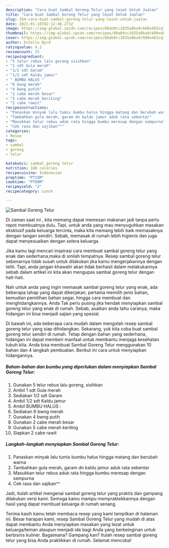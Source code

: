 ```yaml
---
description: "Cara buat Sambal Goreng Telur yang lezat Untuk Jualan"
title: "Cara buat Sambal Goreng Telur yang lezat Untuk Jualan"
slug: 264-cara-buat-sambal-goreng-telur-yang-lezat-untuk-jualan
date: 2021-01-16T02:12:48.273Z
image: https://img-global.cpcdn.com/recipes/88ab9cc1035a0ba9/680x482cq70/sambal-goreng-telur-foto-resep-utama.jpg
thumbnail: https://img-global.cpcdn.com/recipes/88ab9cc1035a0ba9/680x482cq70/sambal-goreng-telur-foto-resep-utama.jpg
cover: https://img-global.cpcdn.com/recipes/88ab9cc1035a0ba9/680x482cq70/sambal-goreng-telur-foto-resep-utama.jpg
author: Estelle Byrd
ratingvalue: 4.2
reviewcount: 15
recipeingredient:
- "5 telur rebus lalu goreng sisihkan"
- "1 sdt Gula merah"
- "1/2 sdt Garam"
- "1/2 sdt Kaldu jamur"
- " BUMBU HALUS "
- "6 bwng merah"
- "4 bwng putih"
- "2 cabe merah besar"
- "5 cabe merah keriting"
- "2 cabe rawit"
recipeinstructions:
- "Panaskan minyak lalu tumis bumbu halus hingga matang dan berubah warna"
- "Tambahkan gula merah, garam dn kaldu jamur aduk rata sebentar"
- "Masukkan telur rebus aduk rata hingga bumbu meresap dengan sempurna"
- "Cek rasa dan sajikan^^"
categories:
- Resep
tags:
- sambal
- goreng
- telur

katakunci: sambal goreng telur 
nutrition: 188 calories
recipecuisine: Indonesian
preptime: "PT15M"
cooktime: "PT60M"
recipeyield: "2"
recipecategory: Lunch

---
```



![Sambal Goreng Telur](https://img-global.cpcdn.com/recipes/88ab9cc1035a0ba9/680x482cq70/sambal-goreng-telur-foto-resep-utama.jpg)

Di zaman  saat ini , kita memang dapat memesan makanan jadi tanpa perlu repot membuatnya dulu. Tapi, untuk anda yang mau menyuguhkan masakan eksklusif pada keluarga tercinta, maka kita memang lebih baik memasaknya dengan tangan sendiri. Sebab, memasak di rumah lebih higienis dan juga dapat menyesuaikan dengan selera keluarga.

Jika kamu lagi mencari inspirasi cara membuat sambal goreng telur yang enak dan sederhana,maka di sinilah tempatnya. Resep sambal goreng telur  sebenarnya tidak susah untuk dilakukan jika kamu mengerjakannya dengan teliti. Tapi, anda jangan khawatir akan tidak berhasil dalam melakukannya 
sebab dalam artikel ini kita akan mengupas sambal goreng telur dengan hati-hati.  



Nah untuk anda yang ingin memasak sambal goreng telur yang enak, ada beberapa tahap yang dapat dikerjakan, pertama memilih jenis bahan, kemudian pemilihan bahan segar, hingga cara membuat dan menghidangkannya. Anda Tak perlu pusing jika hendak menyiapkan sambal goreng telur yang enak di rumah. Sebab, asalkan anda  tahu caranya, maka hidangan ini bisa menjadi sajian yang spesial.

Di bawah ini, ada beberapa cara mudah dalam mengolah resep sambal goreng telur yang siap dihidangkan. Sekarang, yuk kita coba buat sambal goreng telur sendiri di rumah. Tetap dengan bahan yang sederhana, hidangan ini dapat memberi manfaat untuk membantu menjaga kesehatan tubuh kita. Anda bisa membuat Sambal Goreng Telur menggunakan 10 bahan dan 4 langkah pembuatan. Berikut ini cara untuk menyiapkan hidangannya.

<!--inarticleads1-->

##### Bahan-bahan dan bumbu yang diperlukan dalam menyiapkan Sambal Goreng Telur:

1. Gunakan 5 telur rebus lalu goreng, sisihkan
1. Ambil 1 sdt Gula merah
1. Sediakan 1/2 sdt Garam
1. Ambil 1/2 sdt Kaldu jamur
1. Ambil  BUMBU HALUS :
1. Sediakan 6 bwng merah
1. Gunakan 4 bwng putih
1. Gunakan 2 cabe merah besar
1. Gunakan 5 cabe merah keriting
1. Siapkan 2 cabe rawit




<!--inarticleads2-->

##### Langkah-langkah menyiapkan Sambal Goreng Telur:

1. Panaskan minyak lalu tumis bumbu halus hingga matang dan berubah warna
1. Tambahkan gula merah, garam dn kaldu jamur aduk rata sebentar
1. Masukkan telur rebus aduk rata hingga bumbu meresap dengan sempurna
1. Cek rasa dan sajikan^^




Jadi, itulah artikel mengenai  sambal goreng telur  yang praktis dan gampang dilakukan versi kami. Semoga kamu mampu mempraktekkannya dengan hasil yang dapat membuat keluarga di rumah senang. 

Terima kasih kamu telah membaca resep yang kami tampilkan di halaman ini. Besar harapan kami, resep  Sambal Goreng Telur yang mudah di atas dapat membantu Anda menyiapkan masakan yang lezat untuk keluarga/teman ataupun menjadi ide bagi Anda yang berkeinginan untuk berbisnis kuliner. Bagaimana? Gampang kan? Itulah resep sambal goreng telur yang bisa Anda praktikkan di rumah. Selamat mencoba!

